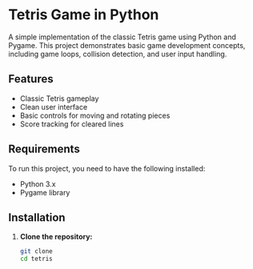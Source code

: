 # Tetris Game in Python

A simple implementation of the classic Tetris game using Python and Pygame. This project demonstrates basic game development concepts, including game loops, collision detection, and user input handling.


## Features

- Classic Tetris gameplay
- Clean user interface
- Basic controls for moving and rotating pieces
- Score tracking for cleared lines

## Requirements

To run this project, you need to have the following installed:

- Python 3.x
- Pygame library

## Installation

1. **Clone the repository:**

   ```bash
   git clone 
   cd tetris
